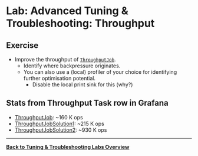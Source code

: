 # Lab: Advanced Tuning & Troubleshooting: Throughput

## Exercise

* Improve the throughput of [`ThroughputJob`](src/main/java/com/ververica/flink/training/exercises/ThroughputJob.java).
  - Identify where backpressure originates.
  - You can also use a (local) profiler of your choice for identifying further optimisation potential.
    - Disable the local print sink for this (why?)

## Stats from Throughput Task row in Grafana

- [ThroughputJob](src/main/java/com/ververica/flink/training/exercises/ThroughputJob.java): ~160 K ops
- [ThroughputJobSolution1](src/solution/java/com/ververica/flink/training/solutions/ThroughputJobSolution1.java): ~215 K ops
- [ThroughputJobSolution2](src/solution/java/com/ververica/flink/training/solutions/ThroughputJobSolution2.java): ~930 K ops

-----

[**Back to Tuning & Troubleshooting Labs Overview**](../README.md)
